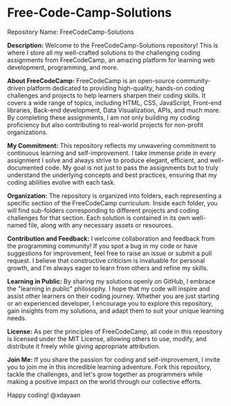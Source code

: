 # Free-Code-Camp-Solutions
Repository Name: FreeCodeCamp-Solutions

**Description:**
Welcome to the FreeCodeCamp-Solutions repository! This is where I store all my well-crafted solutions to the challenging coding assignments from FreeCodeCamp, an amazing platform for learning web development, programming, and more.

**About FreeCodeCamp:**
FreeCodeCamp is an open-source community-driven platform dedicated to providing high-quality, hands-on coding challenges and projects to help learners sharpen their coding skills. It covers a wide range of topics, including HTML, CSS, JavaScript, Front-end libraries, Back-end development, Data Visualization, APIs, and much more. By completing these assignments, I am not only building my coding proficiency but also contributing to real-world projects for non-profit organizations.

**My Commitment:**
This repository reflects my unwavering commitment to continuous learning and self-improvement. I take immense pride in every assignment I solve and always strive to produce elegant, efficient, and well-documented code. My goal is not just to pass the assignments but to truly understand the underlying concepts and best practices, ensuring that my coding abilities evolve with each task.

**Organization:**
The repository is organized into folders, each representing a specific section of the FreeCodeCamp curriculum. Inside each folder, you will find sub-folders corresponding to different projects and coding challenges for that section. Each solution is contained in its own well-named file, along with any necessary assets or resources.

**Contribution and Feedback:**
I welcome collaboration and feedback from the programming community! If you spot a bug in my code or have suggestions for improvement, feel free to raise an issue or submit a pull request. I believe that constructive criticism is invaluable for personal growth, and I'm always eager to learn from others and refine my skills.

**Learning in Public:**
By sharing my solutions openly on GitHub, I embrace the "learning in public" philosophy. I hope that my code will inspire and assist other learners on their coding journey. Whether you are just starting or an experienced developer, I encourage you to explore this repository, gain insights from my solutions, and adapt them to suit your unique learning needs.

**License:**
As per the principles of FreeCodeCamp, all code in this repository is licensed under the MIT License, allowing others to use, modify, and distribute it freely while giving appropriate attribution.

**Join Me:**
If you share the passion for coding and self-improvement, I invite you to join me in this incredible learning adventure. Fork this repository, tackle the challenges, and let's grow together as programmers while making a positive impact on the world through our collective efforts.

Happy coding!
@xdayaan
